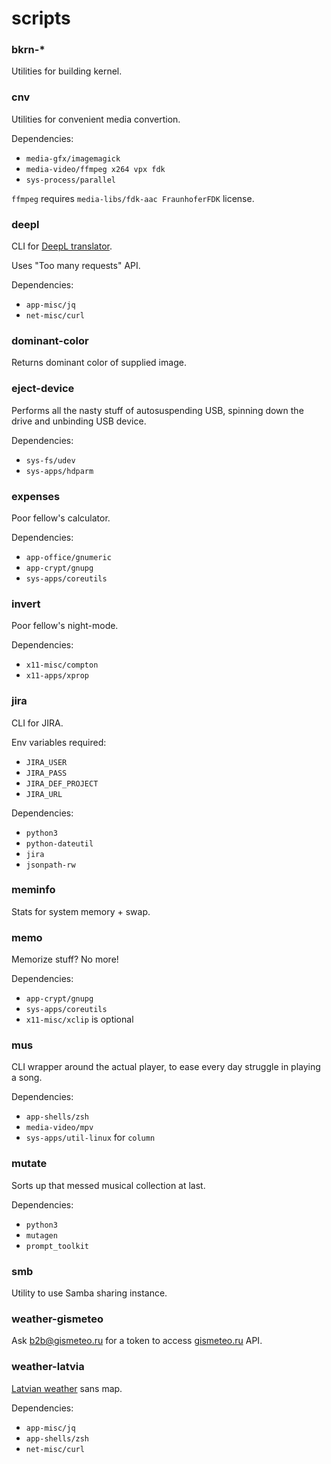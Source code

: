 scripts
=======

### bkrn-\*

Utilities for building kernel.

### cnv

Utilities for convenient media convertion.

Dependencies:
- `media-gfx/imagemagick`
- `media-video/ffmpeg x264 vpx fdk`
- `sys-process/parallel`

`ffmpeg` requires `media-libs/fdk-aac FraunhoferFDK` license.

### deepl

CLI for [DeepL translator](https://deepl.com/translator).

Uses "Too many requests" API.

Dependencies:
- `app-misc/jq`
- `net-misc/curl`

### dominant-color

Returns dominant color of supplied image.

### eject-device

Performs all the nasty stuff of autosuspending USB, spinning down the drive and
unbinding USB device.

Dependencies:
- `sys-fs/udev`
- `sys-apps/hdparm`

### expenses

Poor fellow's calculator.

Dependencies:
- `app-office/gnumeric`
- `app-crypt/gnupg`
- `sys-apps/coreutils`

### invert

Poor fellow's night-mode.

Dependencies:
- `x11-misc/compton`
- `x11-apps/xprop`

### jira

CLI for JIRA.

Env variables required:
- `JIRA_USER`
- `JIRA_PASS`
- `JIRA_DEF_PROJECT`
- `JIRA_URL`

Dependencies:
- `python3`
- `python-dateutil`
- `jira`
- `jsonpath-rw`

### meminfo

Stats for system memory + swap.

### memo

Memorize stuff? No more!

Dependencies:
- `app-crypt/gnupg`
- `sys-apps/coreutils`
- `x11-misc/xclip` is optional

### mus

CLI wrapper around the actual player, to ease every day struggle in playing a
song.

Dependencies:
- `app-shells/zsh`
- `media-video/mpv`
- `sys-apps/util-linux` for `column`

### mutate

Sorts up that messed musical collection at last.

Dependencies:
- `python3`
- `mutagen`
- `prompt_toolkit`

### smb

Utility to use Samba sharing instance.

### weather-gismeteo

Ask <b2b@gismeteo.ru> for a token to access
[gismeteo.ru](https://gismeteo.ru) API.

### weather-latvia

[Latvian weather](https://videscentrs.lvgmc.lv/karte) sans map.

Dependencies:
- `app-misc/jq`
- `app-shells/zsh`
- `net-misc/curl`
